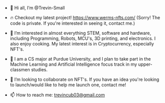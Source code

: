 - 👋 Hi all, I’m @Trevin-Small

- 🔥 Checkout my latest project! https://www.werms-nfts.com/ (Sorry! The code is private. If you're interested in seeing it, contact me.)

- 👀 I’m interested in almost everything STEM, software and hardware, including Programming, Robots, MCU's, 3D printing, and electronics. I also enjoy cooking.
     My latest interest is in Cryptocurrency, especially NFT's.
    
- 🌱 I am a CS major at Purdue University, and I plan to take part in the Machine Learning and Artificial Intelligence focus track in my upper-classmen studies.

- 💞️ I’m looking to collaborate on NFT's. If you have an idea you're looking to launch/would like to help me launch one, contact me!

- 📫 How to reach me: trevincub03@gmail.com

<!---
Trevin-Small/Trevin-Small is a ✨ special ✨ repository because its `README.md` (this file) appears on your GitHub profile.
You can click the Preview link to take a look at your changes.
--->
